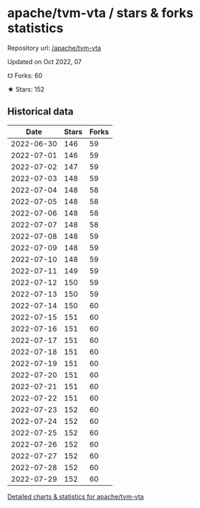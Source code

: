 # apache/tvm-vta / stars & forks statistics

Repository url: [/apache/tvm-vta](https://github.com/apache/tvm-vta)

Updated on Oct 2022, 07

☋ Forks: 60

★ Stars: 152

## Historical data
| Date | Stars | Forks |
|------|-------|-------|
| 2022-06-30 | 146 | 59 | 
| 2022-07-01 | 146 | 59 | 
| 2022-07-02 | 147 | 59 | 
| 2022-07-03 | 148 | 59 | 
| 2022-07-04 | 148 | 58 | 
| 2022-07-05 | 148 | 58 | 
| 2022-07-06 | 148 | 58 | 
| 2022-07-07 | 148 | 58 | 
| 2022-07-08 | 148 | 59 | 
| 2022-07-09 | 148 | 59 | 
| 2022-07-10 | 148 | 59 | 
| 2022-07-11 | 149 | 59 | 
| 2022-07-12 | 150 | 59 | 
| 2022-07-13 | 150 | 59 | 
| 2022-07-14 | 150 | 60 | 
| 2022-07-15 | 151 | 60 | 
| 2022-07-16 | 151 | 60 | 
| 2022-07-17 | 151 | 60 | 
| 2022-07-18 | 151 | 60 | 
| 2022-07-19 | 151 | 60 | 
| 2022-07-20 | 151 | 60 | 
| 2022-07-21 | 151 | 60 | 
| 2022-07-22 | 151 | 60 | 
| 2022-07-23 | 152 | 60 | 
| 2022-07-24 | 152 | 60 | 
| 2022-07-25 | 152 | 60 | 
| 2022-07-26 | 152 | 60 | 
| 2022-07-27 | 152 | 60 | 
| 2022-07-28 | 152 | 60 | 
| 2022-07-29 | 152 | 60 | 


[Detailed charts & statistics for apache/tvm-vta](https://reviewgithub.com/rep/apache/tvm-vta)
